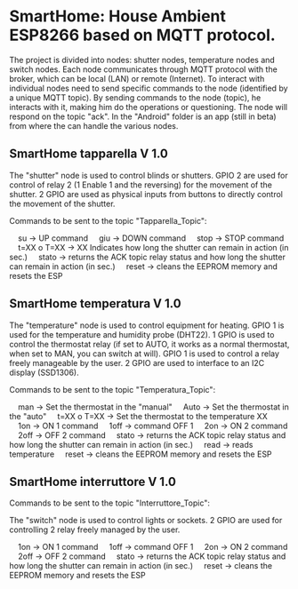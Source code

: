 # SmartHome: House Ambient ESP8266 based on MQTT protocol.

The project is divided into nodes: shutter nodes, temperature nodes and switch nodes.
Each node communicates through MQTT protocol with the broker, which can be local (LAN) or remote (Internet). To interact with individual nodes need to send specific commands to the node (identified by a unique MQTT topic).
By sending commands to the node (topic), he interacts with it, making him do the operations or questioning. The node will respond on the topic "ack".
In the "Android" folder is an app (still in beta) from where the can handle the various nodes.

## SmartHome tapparella V 1.0

The "shutter" node is used to control blinds or shutters.
GPIO 2 are used for control of relay 2 (1 Enable 1 and the reversing) for the movement of the shutter.
2 GPIO are used as physical inputs from buttons to directly control the movement of the shutter.

Commands to be sent to the topic "Tapparella_Topic":

    su -> UP command
    giu -> DOWN command
    stop -> STOP command
    t=XX o T=XX -> XX Indicates how long the shutter can remain in action (in sec.)
    stato -> returns the ACK topic relay status and how long the shutter can remain in action (in sec.)
    reset -> cleans the EEPROM memory and resets the ESP

## SmartHome temperatura V 1.0

The "temperature" node is used to control equipment for heating.
GPIO 1 is used for the temperature and humidity probe (DHT22).
1 GPIO is used to control the thermostat relay (if set to AUTO, it works as a normal thermostat, when set to MAN, you can switch at will).
GPIO 1 is used to control a relay freely manageable by the user.
2 GPIO are used to interface to an I2C display (SSD1306).

Commands to be sent to the topic "Temperatura_Topic":

    man -> Set the thermostat in the "manual"
    Auto -> Set the thermostat in the "auto"
    t=XX o T=XX -> Set the thermostat to the temperature XX
    1on -> ON 1 command
    1off -> command OFF 1
    2on -> ON 2 command
    2off -> OFF 2 command
    stato -> returns the ACK topic relay status and how long the shutter can remain in action (in sec.)
    read -> reads temperature
    reset -> cleans the EEPROM memory and resets the ESP

## SmartHome interruttore V 1.0

Commands to be sent to the topic "Interruttore_Topic":

The "switch" node is used to control lights or sockets.
2 GPIO are used for controlling 2 relay freely managed by the user.

    1on -> ON 1 command
    1off -> command OFF 1
    2on -> ON 2 command
    2off -> OFF 2 command
    stato -> returns the ACK topic relay status and how long the shutter can remain in action (in sec.)
    reset -> cleans the EEPROM memory and resets the ESP
